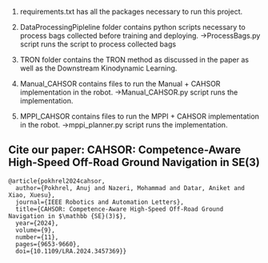 1. requirements.txt has all the packages necessary to run this project.

2. DataProcessingPipleline folder contains python scripts necessary to process bags collected before training and deploying.
	->ProcessBags.py script runs the script to process collected bags

3. TRON folder contains the TRON method as discussed in the paper as well as the Downstream Kinodynamic Learning.

4. Manual_CAHSOR contains files to run the Manual + CAHSOR implementation in the robot.
	->Manual_CAHSOR.py script runs the implementation.

5. MPPI_CAHSOR contains files to run the MPPI + CAHSOR implementation in the robot.
	->mppi_planner.py script runs the implementation.

## Cite our paper: CAHSOR: Competence-Aware High-Speed Off-Road Ground Navigation in SE(3)
```
@article{pokhrel2024cahsor,
  author={Pokhrel, Anuj and Nazeri, Mohammad and Datar, Aniket and Xiao, Xuesu},
  journal={IEEE Robotics and Automation Letters}, 
  title={CAHSOR: Competence-Aware High-Speed Off-Road Ground Navigation in $\mathbb {SE}(3)$}, 
  year={2024},
  volume={9},
  number={11},
  pages={9653-9660},
  doi={10.1109/LRA.2024.3457369}}
```
